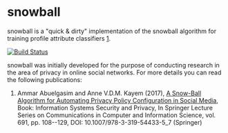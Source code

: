 # snowball
snowball is a "quick & dirty" implementation of the snowball algorithm for training profile attribute classifiers [1](https://link.springer.com/chapter/10.1007/978-3-319-54433-5_7).

[![Build Status](https://travis-ci.org/zorbasd/snowball.svg?branch=master)](https://travis-ci.org/zorbasd/snowball)

snowball was initially developed for the purpose of conducting research in the area of privacy in online social networks. For more details you can read the following publications:

1. Ammar Abuelgasim and Anne V.D.M. Kayem (2017), [A Snow-Ball Algorithm for Automating Privacy Policy Configuration in Social Media](https://link.springer.com/chapter/10.1007/978-3-319-54433-5_7), Book: Information Systems Security and Privacy, In Springer Lecture Series on Communications in Computer and Information Science, vol. 691, pp. 108--129, DOI: 10.1007/978-3-319-54433-5_7 (Springer)